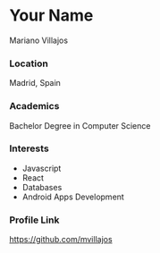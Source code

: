 # Your Name

Mariano Villajos

### Location

Madrid, Spain

### Academics

Bachelor Degree in Computer Science

### Interests

- Javascript
- React
- Databases
- Android Apps Development

### Profile Link

https://github.com/mvillajos